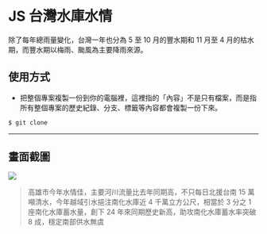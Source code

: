 # JS 台灣水庫水情

除了每年總雨量變化，台灣一年也分為 5 至 10 月的豐水期和 11 月至 4 月的枯水期，而豐水期以梅雨、颱風為主要降雨來源。

## 使用方式
- 把整個專案複製一份到你的電腦裡，這裡指的「內容」不是只有檔案，而是指所有整個專案的歷史紀錄、分支、標籤等內容都會複製一份下來。
```sh
$ git clone
```

----

## 畫面截圖
![](https://i.imgur.com/is6YFCj.png)
> 高雄市今年水情佳，主要河川流量比去年同期高，不只每日北援台南 15 萬噸清水，今年越域引水挹注南化水庫近 4 千萬立方公尺，相當於 3 分之 1 座南化水庫蓄水量，創下 24 年來同期歷史新高，助攻南化水庫蓄水率突破 8 成，穩定南部供水無虞
